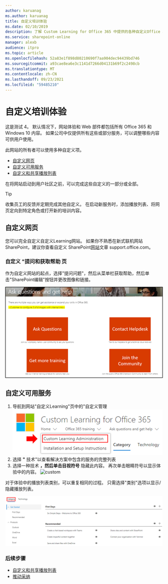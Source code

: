 ```yaml
---
author: karuanag
ms.author: karuanag
title: 自定义培训体验
ms.date: 02/10/2019
description: 了解 Custom Learning for Office 365 中提供的各种自定义Office 365
ms.service: sharepoint-online
manager: alexb
audience: itpro
ms.topic: article
ms.openlocfilehash: 52a83e1f898d80210690f7aa904dec94439bd746
ms.sourcegitcommit: a93cae8ea6e3c1141d7266d04131b69f2c2498cb
ms.translationtype: MT
ms.contentlocale: zh-CN
ms.lasthandoff: 09/23/2021
ms.locfileid: "59485210"
---
```

# <a name="customize-the-training-experience"></a>自定义培训体验

这是测试 4。 默认情况下，网站体验和 Web 部件都包括所有 Office 365 和 Windows 10 内容。  如果公司中仅提供所有这些或部分服务，可以调整哪些内容可供用户使用。  

此网站的所有者可以使用多种自定义项。 

- [自定义网页](#customizing-web-pages)
- [自定义可用服务](#customize-available-services)
- [自定义和共享播放列表](customplaylist.md)

在将网站启动到用户社区之前，可以完成这些自定义的一部分或全部。  

> [!TIP]
> 收集员工的反馈并定期完成其他自定义。  在启动新服务时，添加播放列表、将网页定向到特定角色或打开新的培训内容。 

## <a name="customizing-web-pages"></a>自定义网页

您可以完全自定义自定义Learning网站。 如果你不熟悉在新式联机网站SharePoint，建议你查看自定义 SharePoint[网站](https://support.office.com/article/customize-your-sharepoint-site-320b43e5-b047-4fda-8381-f61e8ac7f59b)文章 support.office.com。 

### <a name="customize-the-ask-questions-and-get-help-page"></a>自定义 **"提问和获取帮助** 页

作为自定义网站的起点，选择"提问问题"，然后从菜单栏获取帮助，然后单击"SharePoint编辑"按钮并更改图像和链接。 

![自定义询问问题](media/custom_ask.png)

## <a name="customize-available-services"></a>自定义可用服务

1.  导航到网站"自定义Learning"页中的"自定义管理 ![ "页面](media/custom_admin.png)
1. 选择 **"** 技术"以查看解决方案中包含的服务的完整列表
1. 选择一种技术 **，然后单击目视符号** 隐藏此内容。  再次单击眼睛符号以显示体验中的内容。 
![custom](media/custom_techlist.png)

对于体验中的播放列表类别，可以重复相同的过程。  只需选择"类别"选项以显示/隐藏播放列表。 

![自定义类别](media/custom_cat.png)

### <a name="next-steps"></a>后续步骤

- [自定义和共享播放列表](customplaylist.md)
- [推动采纳](driveadoption.md) 
